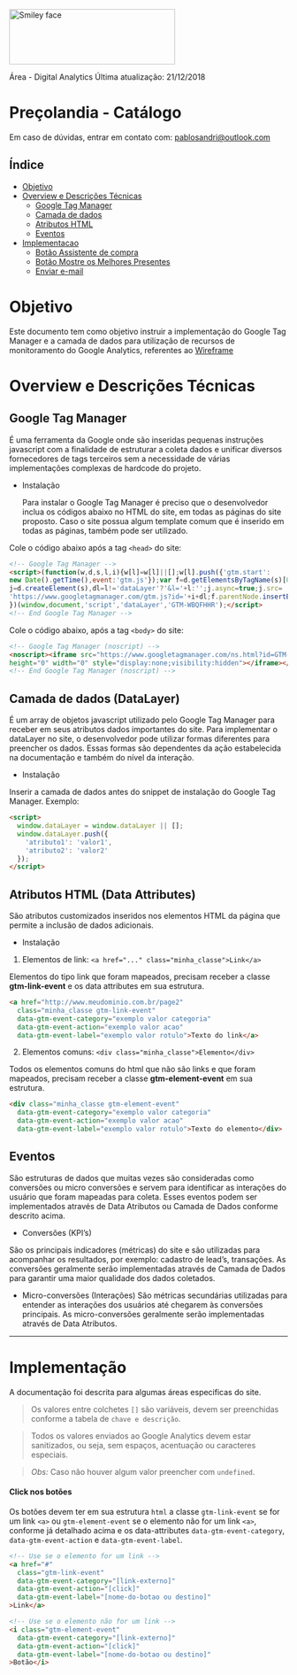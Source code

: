 <img src="https://pablosandri.github.io/sandbox/logo_lockup_analytics_icon_horizontal_black_2x.png" alt="Smiley face" height="100" width="300">

Área - Digital Analytics
Última atualização: 21/12/2018

# Preçolandia - Catálogo

Em caso de dúvidas, entrar em contato com: [pablosandri@outlook.com](mailto:pablosandri@outlook.com)

## Índice
- [Objetivo](#objetivo)
- [Overview e Descrições Técnicas](#overview-e-descrições-técnicas)
    - [Google Tag Manager](#google-tag-manager)
    - [Camada de dados](#camada-de-dados-datalayer)
    - [Atributos HTML](#atributos-html-data-attributes)
    - [Eventos](#eventos)
- [Implementacao](#Implementacao)
    - [Botão Assistente de compra](#click-no-botão-assistente-de-compra)
    - [Botão Mostre os Melhores Presentes](#clique-no-botão-mostre-os-melhores-presentes)
    - [Enviar e-mail](#click-enviar-o-e-mail)

# Objetivo
Este documento tem como objetivo instruir a implementação do Google Tag Manager e a camada de dados para utilização de recursos de monitoramento do Google Analytics, referentes ao [Wireframe](https://app.zeplin.io/projects)

# Overview e Descrições Técnicas

## Google Tag Manager

É uma ferramenta da Google onde são inseridas pequenas instruções javascript com a finalidade de estruturar a coleta dados e unificar diversos fornecedores de tags terceiros sem a necessidade de várias implementações complexas de hardcode do projeto. 

- Instalação

  Para instalar o  Google Tag Manager é preciso que o desenvolvedor inclua os códigos abaixo no HTML do site, em todas as páginas do site proposto. Caso o site possua algum template comum que é inserido em todas as páginas, também pode ser utilizado.

Cole o código abaixo após a tag `<head>` do site:

```html
<!-- Google Tag Manager -->
<script>(function(w,d,s,l,i){w[l]=w[l]||[];w[l].push({'gtm.start':
new Date().getTime(),event:'gtm.js'});var f=d.getElementsByTagName(s)[0],
j=d.createElement(s),dl=l!='dataLayer'?'&l='+l:'';j.async=true;j.src=
'https://www.googletagmanager.com/gtm.js?id='+i+dl;f.parentNode.insertBefore(j,f);
})(window,document,'script','dataLayer','GTM-WBQFHHR');</script>
<!-- End Google Tag Manager -->
```

Cole o código abaixo, após a tag `<body>` do site:

```html
<!-- Google Tag Manager (noscript) -->
<noscript><iframe src="https://www.googletagmanager.com/ns.html?id=GTM-WBQFHHR"
height="0" width="0" style="display:none;visibility:hidden"></iframe></noscript>
<!-- End Google Tag Manager (noscript) -->
```

## Camada de dados (DataLayer)

É um array de objetos javascript utilizado pelo Google Tag Manager para receber em seus atributos dados importantes do site.
Para implementar o dataLayer no site, o desenvolvedor pode utilizar formas diferentes para preencher os dados. Essas formas são dependentes da ação estabelecida na documentação e também do nível da interação. 

- Instalação

Inserir a camada de dados antes do snippet de instalação do Google Tag Manager. Exemplo:
    
```html
<script>
  window.dataLayer = window.dataLayer || [];
  window.dataLayer.push({
    'atributo1': 'valor1',
    'atributo2': 'valor2'
  });
</script>
```

## Atributos HTML (Data Attributes)

São atributos customizados inseridos nos elementos HTML da página que permite a inclusão de dados adicionais.

- Instalação

1. Elementos de link: ```<a href="..." class="minha_classe">Link</a>```

Elementos do tipo link que foram mapeados, precisam receber a classe **gtm-link-event** e os data attributes em sua estrutura.

```html
<a href="http://www.meudominio.com.br/page2"
  class="minha_classe gtm-link-event"
  data-gtm-event-category="exemplo valor categoria"
  data-gtm-event-action="exemplo valor acao"
  data-gtm-event-label="exemplo valor rotulo">Texto do link</a>
```

2. Elementos comuns: ```<div class="minha_classe">Elemento</div>```

Todos os elementos comuns do html que não são links e que foram mapeados, precisam receber a classe **gtm-element-event** em sua estrutura.
    
```html
<div class="minha_classe gtm-element-event" 
  data-gtm-event-category="exemplo valor categoria"
  data-gtm-event-action="exemplo valor acao"
  data-gtm-event-label="exemplo valor rotulo">Texto do elemento</div>
```

## Eventos

São estruturas de dados que muitas vezes são consideradas como conversões ou micro conversões e servem para identificar as interações do usuário que foram mapeadas para coleta. Esses eventos podem ser implementados através de Data Atributos ou Camada de Dados conforme descrito acima.

- Conversões (KPI’s) 

São os principais indicadores (métricas) do site e são utilizadas para acompanhar os resultados, por exemplo: cadastro de lead’s, transações.
As conversões geralmente serão implementadas através de Camada de Dados para garantir uma maior qualidade dos dados coletados.

- Micro-conversões (Interações)
São métricas secundárias utilizadas para entender as interações dos usuários até chegarem às conversões principais.
As micro-conversões geralmente serão implementadas através de Data Atributos.

---

# Implementação

A documentação foi descrita para algumas áreas especificas do site.

> Os valores entre colchetes `[]` são variáveis, devem ser preenchidas conforme a tabela de `chave e descrição`.

> Todos os valores enviados ao Google Analytics devem estar sanitizados, ou seja, sem espaços, acentuação ou caracteres especiais.

> *Obs:* Caso não houver algum valor preencher com `undefined`.

#### Click nos botões

Os botões devem ter em sua estrutura `html` a classe `gtm-link-event` se for um link `<a>` ou `gtm-element-event` se o elemento não for um link `<a>`, conforme já detalhado acima e os data-attributes `data-gtm-event-category`, `data-gtm-event-action` e `data-gtm-event-label`. 

```html
<!-- Use se o elemento for um link -->
<a href="#"
  class="gtm-link-event" 
  data-gtm-event-category="[link-externo]"
  data-gtm-event-action="[click]"
  data-gtm-event-label="[nome-do-botao ou destino]"
>Link</a>

<!-- Use se o elemento não for um link -->
<i class="gtm-element-event" 
  data-gtm-event-category="[link-externo]"
  data-gtm-event-action="[click]"
  data-gtm-event-label="[nome-do-botao ou destino]"
>Botão</i>
```
